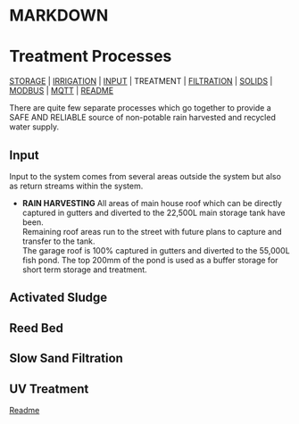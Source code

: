 MARKDOWN
========

# Treatment Processes

[STORAGE](https://github.com/wellsy57/Home-Assistant-Project/blob/master/files/STORAGE.md) |
[IRRIGATION](https://github.com/wellsy57/Home-Assistant-Project/blob/master/files/IRRIGATION.md) | [INPUT](https://github.com/wellsy57/Home-Assistant-Project/blob/master/files/INPUT.md) | 
TREATMENT | [FILTRATION](https://github.com/wellsy57/Home-Assistant-Project/blob/master/files/FILTRATION.md) | 
[SOLIDS](https://github.com/wellsy57/Home-Assistant-Project/blob/master/files/SOLIDS.md) | 
[MODBUS](https://github.com/wellsy57/Home-Assistant-Project/blob/master/filyes/MODBUS.md) | [MQTT](https://github.com/wellsy57/Home-Assistant-Project/blob/master/files/MQTT.md) | [README](https://github.com/wellsy57/Home-Assistant-Project/blob/master/README.md)

There are quite few separate processes which go together to provide a SAFE AND RELIABLE source of non-potable rain harvested and recycled water supply. 

## Input
Input to the system comes from several areas outside the system but also as return streams within the system.
* **RAIN HARVESTING** All areas of main house roof which can be directly captured in gutters and diverted to the 22,500L main storage tank have been.  
Remaining roof areas run to the street with future plans to capture and transfer to the tank.   
The garage roof is 100% captured in gutters and diverted to the 55,000L fish pond. The top 200mm of the pond is used as a buffer storage for short term storage and treatment.

## Activated Sludge

## Reed Bed

## Slow Sand Filtration

## UV Treatment


[Readme](https://github.com/wellsy57/Home-Assistant-Project/blob/master/README.md)
